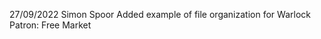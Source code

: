 <!--Documentation should be done before every push-->
<!--Include name, date, and brief description of edit-->

27/09/2022  Simon Spoor
    Added example of file organization for Warlock Patron: Free Market



